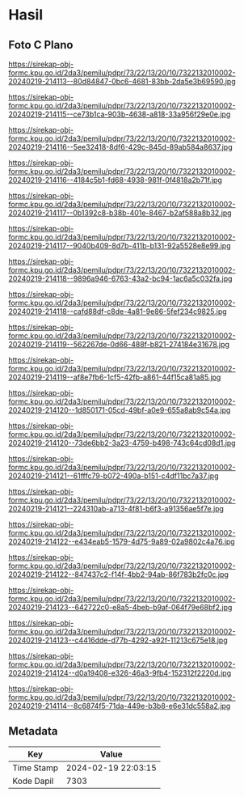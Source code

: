 # Hasil

## Foto C Plano

https://sirekap-obj-formc.kpu.go.id/2da3/pemilu/pdpr/73/22/13/20/10/7322132010002-20240219-214113--80d84847-0bc6-4681-83bb-2da5e3b69590.jpg

https://sirekap-obj-formc.kpu.go.id/2da3/pemilu/pdpr/73/22/13/20/10/7322132010002-20240219-214115--ce73b1ca-903b-4638-a818-33a956f29e0e.jpg

https://sirekap-obj-formc.kpu.go.id/2da3/pemilu/pdpr/73/22/13/20/10/7322132010002-20240219-214116--5ee32418-8df6-429c-845d-89ab584a8637.jpg

https://sirekap-obj-formc.kpu.go.id/2da3/pemilu/pdpr/73/22/13/20/10/7322132010002-20240219-214116--4184c5b1-fd68-4938-981f-0f4818a2b71f.jpg

https://sirekap-obj-formc.kpu.go.id/2da3/pemilu/pdpr/73/22/13/20/10/7322132010002-20240219-214117--0b1392c8-b38b-401e-8467-b2af588a8b32.jpg

https://sirekap-obj-formc.kpu.go.id/2da3/pemilu/pdpr/73/22/13/20/10/7322132010002-20240219-214117--9040b409-8d7b-411b-b131-92a5528e8e99.jpg

https://sirekap-obj-formc.kpu.go.id/2da3/pemilu/pdpr/73/22/13/20/10/7322132010002-20240219-214118--9896a946-6763-43a2-bc94-1ac6a5c032fa.jpg

https://sirekap-obj-formc.kpu.go.id/2da3/pemilu/pdpr/73/22/13/20/10/7322132010002-20240219-214118--cafd88df-c8de-4a81-9e86-5fef234c9825.jpg

https://sirekap-obj-formc.kpu.go.id/2da3/pemilu/pdpr/73/22/13/20/10/7322132010002-20240219-214119--562267de-0d66-488f-b821-274184e31678.jpg

https://sirekap-obj-formc.kpu.go.id/2da3/pemilu/pdpr/73/22/13/20/10/7322132010002-20240219-214119--af8e7fb6-1cf5-42fb-a861-44f15ca81a85.jpg

https://sirekap-obj-formc.kpu.go.id/2da3/pemilu/pdpr/73/22/13/20/10/7322132010002-20240219-214120--1d850171-05cd-49bf-a0e9-655a8ab9c54a.jpg

https://sirekap-obj-formc.kpu.go.id/2da3/pemilu/pdpr/73/22/13/20/10/7322132010002-20240219-214120--73de6bb2-3a23-4759-b498-743c64cd08d1.jpg

https://sirekap-obj-formc.kpu.go.id/2da3/pemilu/pdpr/73/22/13/20/10/7322132010002-20240219-214121--61fffc79-b072-490a-b151-c4df11bc7a37.jpg

https://sirekap-obj-formc.kpu.go.id/2da3/pemilu/pdpr/73/22/13/20/10/7322132010002-20240219-214121--224310ab-a713-4f81-b6f3-a91356ae5f7e.jpg

https://sirekap-obj-formc.kpu.go.id/2da3/pemilu/pdpr/73/22/13/20/10/7322132010002-20240219-214122--e434eab5-1579-4d75-9a89-02a9802c4a76.jpg

https://sirekap-obj-formc.kpu.go.id/2da3/pemilu/pdpr/73/22/13/20/10/7322132010002-20240219-214122--847437c2-f14f-4bb2-94ab-86f783b2fc0c.jpg

https://sirekap-obj-formc.kpu.go.id/2da3/pemilu/pdpr/73/22/13/20/10/7322132010002-20240219-214123--642722c0-e8a5-4beb-b9af-064f79e68bf2.jpg

https://sirekap-obj-formc.kpu.go.id/2da3/pemilu/pdpr/73/22/13/20/10/7322132010002-20240219-214123--c4416dde-d77b-4292-a92f-11213c675e18.jpg

https://sirekap-obj-formc.kpu.go.id/2da3/pemilu/pdpr/73/22/13/20/10/7322132010002-20240219-214124--d0a19408-e326-46a3-9fb4-152312f2220d.jpg

https://sirekap-obj-formc.kpu.go.id/2da3/pemilu/pdpr/73/22/13/20/10/7322132010002-20240219-214114--8c6874f5-71da-449e-b3b8-e6e31dc558a2.jpg


## Metadata

| Key        | Value               |
| ---------- | ------------------- |
| Time Stamp | 2024-02-19 22:03:15 |
| Kode Dapil | 7303                |




